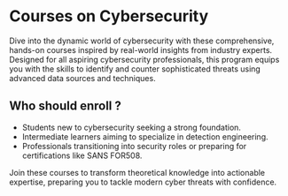 # Courses on Cybersecurity


Dive into the dynamic world of cybersecurity  with these comprehensive, hands-on courses inspired by real-world insights from industry experts. Designed for all aspiring cybersecurity professionals, this program equips you with the skills to identify and counter sophisticated threats using advanced data sources and techniques.

## Who should enroll ?
- Students new to cybersecurity seeking a strong foundation.
- Intermediate learners aiming to specialize in detection engineering.
- Professionals transitioning into security roles or preparing for certifications like SANS FOR508.

Join these courses to transform theoretical knowledge into actionable expertise, preparing you to tackle modern cyber threats with confidence.
